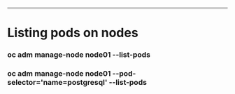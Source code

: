 ---
# Listing pods on nodes

### oc adm manage-node node01 --list-pods
### oc adm manage-node node01 --pod-selector='name=postgresql' --list-pods
